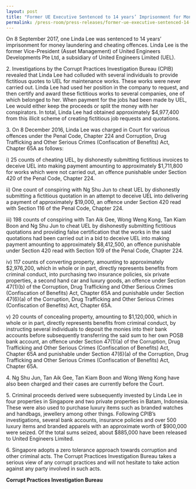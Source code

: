 ```yaml
---
layout: post
title: "Former UE Executive Sentenced to 14 years’ Imprisonment for Money Laundering and Cheating Offences"
permalink: /press-room/press-releases/former-ue-executive-sentenced-14-years’-imprisonment-money-laundering-and/
---
```

On 8 September 2017, one Linda Lee was sentenced to 14 years’ imprisonment for money laundering and cheating offences. Linda Lee is the former Vice-President (Asset Management) of United Engineers Developments Pte Ltd, a subsidiary of United Engineers Limited (UEL).

2\.        Investigations by the Corrupt Practices Investigation Bureau (CPIB) revealed that Linda Lee had colluded with several individuals to provide fictitious quotes to UEL for maintenance works. These works were never carried out.  Linda Lee had used her position in the company to request, and then certify and award these fictitious works to several companies, one of which belonged to her. When payment for the jobs had been made by UEL, Lee would either keep the proceeds or split the money with her conspirators. In total, Linda Lee had obtained approximately $4,977,400 from this illicit scheme of creating fictitious job requests and quotations.

3\.        On 8 December 2016, Linda Lee was charged in Court for various offences under the Penal Code, Chapter 224 and Corruption, Drug Trafficking and Other Serious Crimes (Confiscation of Benefits) Act, Chapter 65A as follows:

i) 25 counts of cheating UEL, by dishonestly submitting fictitious invoices to deceive UEL into making payment amounting to approximately $1,711,800 for works which were not carried out, an offence punishable under Section 420 of the Penal Code, Chapter 224.

ii) One count of conspiring with Ng Shu Jun to cheat UEL by dishonestly submitting a fictitious quotation in an attempt to deceive UEL into delivering a payment of approximately $19,000, an offence under Section 420 read with Section 116 of the Penal Code, Chapter 224.

iii) 198 counts of conspiring with Tan Aik Gee, Wong Weng Kong, Tan Kiam Boon and Ng Shu Jun to cheat UEL by dishonestly submitting fictitious quotations and providing false certification that the works in the said quotations had been carried out in a bid to deceive UEL into making payment amounting to approximately $8,412,500, an offence punishable under Section 420 read with Section 109 of the Penal Code, Chapter 224.

iv) 117 counts of converting property, amounting to approximately $2,976,200, which in whole or in part, directly represents benefits from criminal conduct, into purchasing two insurance policies, six private properties, a second hand car and luxury goods, an offence under Section 47(1)(b) of the Corruption, Drug Trafficking and Other Serious Crimes (Confiscation of Benefits) Act, Chapter 65A and punishable under Section 47(6)(a) of the Corruption, Drug Trafficking and Other Serious Crimes (Confiscation of Benefits) Act, Chapter 65A.

v) 20 counts of concealing property, amounting to  $1,120,000, which in whole or in part, directly represents benefits from criminal conduct, by instructing several individuals to deposit the monies into their bank accounts before subsequently transferring the said sum to her own POSB bank account, an offence under Section 47(1)(a) of the Corruption, Drug Trafficking and Other Serious Crimes (Confiscation of Benefits) Act, Chapter 65A and punishable under Section 47(6)(a) of the Corruption, Drug Trafficking and Other Serious Crimes (Confiscation of Benefits) Act, Chapter 65A.

4\.        Ng Shu Jun, Tan Aik Gee, Tan Kiam Boon and Wong Weng Kong have also been charged and their cases are currently before the Court.

5\.        Criminal proceeds derived were subsequently invested by Linda Lee in four properties in Singapore and two private properties in Batam, Indonesia. These were also used to purchase luxury items such as branded watches and handbags, jewellery among other things.  Following CPIB’s investigations, several bank accounts, insurance policies and over 500 luxury items and branded apparels with an approximate worth of $900,000 were seized. Of the total sums seized, about $885,000 have been released to United Engineers Limited.

6\.        Singapore adopts a zero tolerance approach towards corruption and other criminal acts. The Corrupt Practices Investigation Bureau takes a serious view of any corrupt practices and will not hesitate to take action against any party involved in such acts.

**Corrupt Practices Investigation Bureau**
